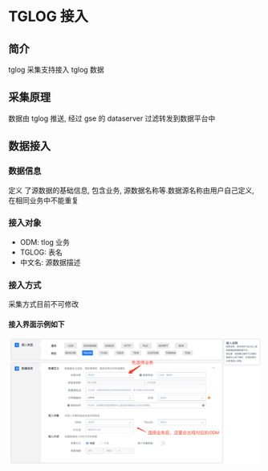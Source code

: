 # TGLOG 接入

## 简介

tglog 采集支持接入 tglog 数据

## 采集原理

数据由 tglog 推送, 经过 gse 的 dataserver 过滤转发到数据平台中

## 数据接入

### 数据信息

定义 了源数据的基础信息, 包含业务, 源数据名称等.数据源名称由用户自己定义, 在相同业务中不能重复

### 接入对象

* ODM:  tlog 业务
* TGLOG: 表名
* 中文名: 源数据描述

### 接入方式

采集方式目前不可修改

#### 接入界面示例如下

![](../../../../assets/new_tglog_access.png)

